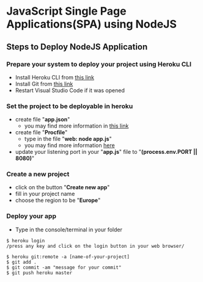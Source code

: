 # JavaScript Single Page Applications(SPA) using NodeJS
## Steps to Deploy NodeJS Application

### Prepare your system to deploy your project using Heroku CLI
* Install Heroku CLI from [this link](https://devcenter.heroku.com/articles/heroku-cli#download-and-install)
* Install Git from [this link](https://git-scm.com/downloads)
* Restart Visual Studio Code if it was opened

### Set the project to be deployable in heroku
* create file "**app.json**"
	* you may find more information in [this link](https://devcenter.heroku.com/articles/app-json-schema)
* create file "**Procfile**"
	* type in the file "**web: node app.js**"
	* you may find more information [here](https://devcenter.heroku.com/articles/procfile)
* update your listening port in your "**app.js**" file to "**(process.env.PORT || 8080)**"

### Create a new project
* click on the button "**Create new app**"
* fill in your project name
* choose the region to be "**Europe**"

### Deploy your app
* Type in the console/terminal in your folder
```
$ heroku login
/press any key and click on the login button in your web browser/

$ heroku git:remote -a [name-of-your-project]
$ git add .
$ git commit -am "message for your commit"
$ git push heroku master

```
